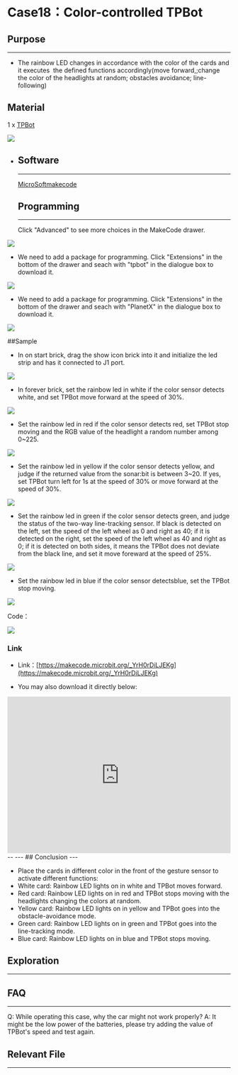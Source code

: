 # Case18：Color-controlled TPBot

## Purpose
---
- The rainbow LED changes in accordance with the color of the cards and it executes  the defined functions accordingly(move forward,;change the color of the headlights at random; obstacles avoidance; line-following)

## Material

1 x [TPBot](https://item.taobao.com/item.htm?spm=a1z10.5-c-s.w4002-18602834185.41.68d15ccfBFHNPy&id=618758535761)

![](./images/TPBot_tianpeng_case_01_01.png)






- ## Software

  ---

  [MicroSoftmakecode](https://makecode.microbit.org/#)


  ## Programming

  ---

  Click "Advanced" to see more choices in the MakeCode drawer. 

![](./images/TPBot_tianpeng_case_01_02.png)

- We need to add a package for programming. Click "Extensions" in the bottom of the drawer and seach with "tpbot" in the dialogue box to download it.  

![](./images/TPBot_tianpeng_case_01_03.png)

- We need to add a package for programming. Click "Extensions" in the bottom of the drawer and seach with "PlanetX" in the dialogue box to download it.  

![](./images/TPBot_tianpeng_case_15_03.png)

##Sample

- In on start brick, drag the show icon brick into it and initialize the led strip and has it connected to J1 port.

![](./images/TPBot_tianpeng_case_18_04.png)

- In forever brick, set the rainbow led in white if the color sensor detects white, and set TPBot move forward at the speed of 30%.

![](./images/TPBot_tianpeng_case_18_05.png)

- Set the rainbow led in red  if the color sensor detects red, set TPBot stop moving and the RGB value of the headlight a random number among 0~225. 

![](./images/TPBot_tianpeng_case_18_06.png)

- Set the rainbow led in yellow if the color sensor detects yellow, and judge if the returned value from the sonar:bit is between 3~20. If yes, set TPBot turn left for 1s at the speed of 30% or move forward at the speed of 30%.

![](./images/TPBot_tianpeng_case_18_07.png)

- Set the rainbow led in green if the color sensor detects green, and judge the status of the two-way line-tracking sensor. If black is detected on the left, set the speed of the left wheel as 0 and right as 40; if it is detected on the right, set the speed of the left wheel as 40 and right as 0; if it is detected on both sides, it means the TPBot does not deviate from the black line, and set it move foreward at the speed of 25%. 

![](./images/TPBot_tianpeng_case_18_07.png)

- Set the rainbow led in blue if the color sensor detectsblue, set the TPBot stop moving. 

![](./images/TPBot_tianpeng_case_18_08.png)


Code：

![](./images/TPBot_tianpeng_case_18_09.png)


### Link
- Link：[https://makecode.microbit.org/_YrH0rDiLJEKg](https://makecode.microbit.org/_YrH0rDiLJEKg)

- You may also download it directly below:

<div style="position:relative;height:0;padding-bottom:70%;overflow:hidden;"><iframe style="position:absolute;top:0;left:0;width:100%;height:100%;" src="https://makecode.microbit.org/#pub:_YrH0rDiLJEKg" frameborder="0" sandbox="allow-popups allow-forms allow-scripts allow-same-origin"></iframe></div>  
--
---
## Conclusion
---


- Place the cards in different color in the front of the gesture sensor to activate different functions:
- White card: Rainbow LED lights on in white and TPBot moves forward. 
- Red card: Rainbow LED lights on in red and TPBot stops moving with the headlights changing the colors at random. 
- Yellow card: Rainbow LED lights on in yellow and TPBot goes into the obstacle-avoidance mode.
- Green card: Rainbow LED lights on in green and TPBot goes into the line-tracking mode.
- Blue card: Rainbow LED lights on in blue and TPBot stops moving.

## Exploration

---


## FAQ

---

Q: While operating this case, why the car might not work properly?
A: It might be the low power of the batteries, please try adding the value of TPBot's speed and test again. 

## Relevant File

---


